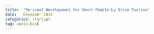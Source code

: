 ```yaml
---
title:  "Personal Development for Smart People by Steve Pavlina"
date:   December 2015 
categories: startups 
tag: audio-book
--- 
```


